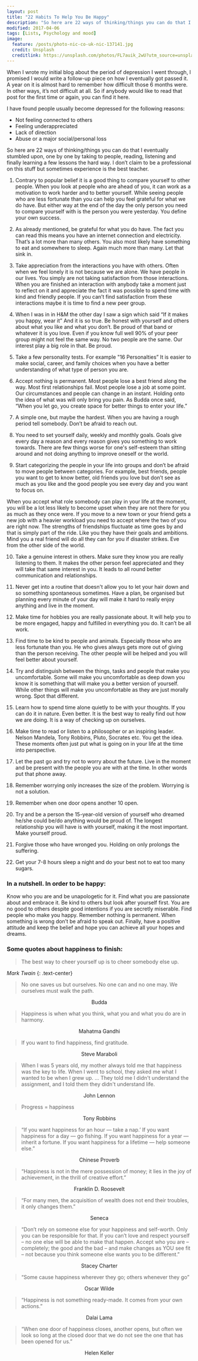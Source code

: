 ```yaml
---
layout: post
title: "22 Habits To Help You Be Happy"
description: "So here are 22 ways of thinking/things you can do that I eventually stumbled upon, one by one by taking to people, reading, listening and finally learning a few lessons the hard way. I don’t claim to be a professional on this stuff but sometimes experience is the best teacher."
modified: 2017-04-06
tags: [Lists, Psychology and mood]
image:
  feature: /posts/photo-nic-co-uk-nic-137141.jpg
  credit: Unsplash
  creditlink: https://unsplash.com/photos/FL7auik_2wU?utm_source=unsplash&utm_medium=referral&utm_content=creditCopyText
---
```


When I wrote my initial blog about the period of depression I went through, I promised I would write a follow-up piece on how I eventually got passed it. A year on it is almost hard to remember how difficult those 6 months were.  In other ways, it’s not difficult at all. So if anybody would like to read that post for the first time or again, you can find it here.

I have found people usually become depressed for the following reasons:
* Not feeling connected to others
* Feeling underappreciated
* Lack of direction
* Abuse or a major social/personal loss

So here are 22 ways of thinking/things you can do that I eventually stumbled upon, one by one by taking to people, reading, listening and finally learning a few lessons the hard way. I don’t claim to be a professional on this stuff but sometimes experience is the best teacher.

1) Contrary to popular belief it is a good thing to compare yourself to other people. When you look at people who are ahead of you, it can work as a motivation to work harder and to better yourself. While seeing people who are less fortunate than you can help you feel grateful for what we do have. But either way at the end of the day the only person you need to compare yourself with is the person you were yesterday. You define your own success.

2) As already mentioned, be grateful for what you do have. The fact you can read this means you have an internet connection and electricity. That’s a lot more than many others. You also most likely have something to eat and somewhere to sleep. Again much more than many. Let that sink in.

3) Take appreciation from the interactions you have with others. Often when we feel lonely it is not because we are alone. We have people in our lives. You simply are not taking satisfaction from those interactions. When you are finished an interaction with anybody take a moment just to reflect on it and appreciate the fact it was possible to spend time with kind and friendly people. If you can’t find satisfaction from these interactions maybe it is time to find a new peer group.

4) When I was in in H&M the other day I saw a sign which said “If it makes you happy, wear it” And it is so true. Be honest with yourself and others about what you like and what you don’t. Be proud of that band or whatever it is you love. Even if you know full well 90% of your peer group might not feel the same way. No two people are the same. Our interest play a big role in that. Be proud.

5) Take a few personality tests. For example "16 Personalties” It is easier to make social, career, and family choices when you have a better understanding of what type of person you are.

6) Accept nothing is permanent. Most people lose a best friend along the way. Most first relationships fail. Most people lose a job at some point. Our circumstances and people can change in an instant. Holding onto the idea of what was will only bring you pain. As Budda once said, “When you let go, you create space for better things to enter your life.”

7) A simple one, but maybe the hardest. When you are having a rough period tell somebody. Don’t be afraid to reach out.

8) You need to set yourself daily, weekly and monthly goals. Goals give every day a reason and every reason gives you something to work towards. There are few things worse for one's self-esteem than sitting around and not doing anything to improve oneself or the world.

9) Start categorizing the people in your life into groups and don’t be afraid to move people between categories. For example, best friends, people you want to get to know better, old friends you love but don’t see as much as you like and the good people you see every day and you want to focus on.

When you accept what role somebody can play in your life at the moment, you will be a lot less likely to become upset when they are not there for you as much as they once were. If you move to a new town or your friend gets a new job with a heavier workload you need to accept where the two of you are right now. The strengths of friendships fluctuate as time goes by and that is simply part of the ride. Like you they have their goals and ambitions. Mind you a real friend will do all they can for you if disaster strikes. Eve from the other side of the world.

10) Take a genuine interest in others. Make sure they know you are really listening to them. It makes the other person feel appreciated and they will take that same interest in you. It leads to all round better communication and relationships.

11) Never get into a routine that doesn't allow you to let your hair down and so something spontaneous sometimes. Have a plan, be organised but planning every minute of your day will make it hard to really enjoy anything and live in the moment.

12) Make time for hobbies you are really passionate about. It will help you to be more engaged, happy and fulfilled in everything you do. It can’t be all work.

13) Find time to be kind to people and animals. Especially those who are less fortunate than you. He who gives always gets more out of giving than the person receiving. The other people will be helped and you will feel better about yourself.

14) Try and distinguish between the things, tasks and people that make you uncomfortable. Some will make you uncomfortable as deep down you know it is something that will make you a better version of yourself. While other things will make you uncomfortable as they are just morally wrong. Spot that different.

15) Learn how to spend time alone quietly to be with your thoughts. If you can do it in nature. Even better. It is the best way to really find out how we are doing. It is a way of checking up on ourselves.

16) Make time to read or listen to a philosopher or an inspiring leader. Nelson Mandela, Tony Robbins, Pluto, Socrates etc. You get the idea. These moments often just put what is going on in your life at the time into perspective.

17) Let the past go and try not to worry about the future. Live in the moment and be present with the people you are with at the time. In other words put that phone away.

18) Remember worrying only increases the size of the problem. Worrying is not a solution.

19) Remember when one door opens another 10 open.

20) Try and be a person the 15-year-old version of yourself who dreamed he/she could be/do anything would be proud of. The longest relationship you will have is with yourself, making it the most important. Make yourself proud.

21) Forgive those who have wronged you. Holding on only prolongs the suffering.

22) Get your 7-8 hours sleep a night and do your best not to eat too many sugars.


### In a nutshell. In order to be happy:

Know who you are and be unapologetic for it. Find what you are passionate about and embrace it. Be kind to others but look after yourself first. You are no good to others despite good intentions if you are secretly miserable. Find people who make you happy. Remember nothing is permanent. When something is wrong don’t be afraid to speak out. Finally, have a positive attitude and keep the belief and hope you can achieve all your hopes and dreams.


### Some quotes about happiness to finish:

> The best way to cheer yourself up is to cheer somebody else up.

*Mark Twain*
{: .text-center}

> No one saves us but ourselves. No one can and no one may. We ourselves must walk the path.

<p style="text-align: center;font-style=italic;">Budda</p>

> Happiness is when what you think, what you and what you do are in harmony.

<p style="text-align: center;font-style=italic;">Mahatma Gandhi</p>

> If you want to find happiness, find gratitude.

<p style="text-align: center;font-style=italic;">Steve Maraboli</p>

> When I was 5 years old, my mother always told me that happiness was the key to life. When I went to school, they asked me what I wanted to be when I grew up. ... They told me I didn't understand the assignment, and I told them they didn't understand life.

<p style="text-align: center;font-style=italic;">John Lennon</p>

> Progress = happiness

<p style="text-align: center;font-style=italic;">Tony Robbins</p>

> “If you want happiness for an hour — take a nap.’
> If you want happiness for a day — go fishing.
> If you want happiness for a year — inherit a fortune.
> If you want happiness for a lifetime — help someone else.”

<p style="text-align: center;font-style=italic;">Chinese Proverb</p>

> “Happiness is not in the mere possession of money; it lies in the joy of achievement, in the thrill of creative effort.”

<p style="text-align: center;font-style=italic;">Franklin D. Roosevelt</p>

> “For many men, the acquisition of wealth does not end their troubles, it only changes them.”

<p style="text-align: center;font-style=italic;">Seneca</p>

> “Don’t rely on someone else for your happiness and self-worth. Only you can be responsible for that. If you can’t love and respect yourself – no one else will be able to make that happen. Accept who you are – completely; the good and the bad – and make changes as YOU see fit – not because you think someone else wants you to be different.”

<p style="text-align: center;font-style=italic;">Stacey Charter</p>

> “Some cause happiness wherever they go; others whenever they go”

<p style="text-align: center;font-style=italic;">Oscar Wilde</p>

> “Happiness is not something ready-made. It comes from your own actions.”

<p style="text-align: center;font-style=italic;">Dalai Lama</p>

> “When one door of happiness closes, another opens, but often we look so long at the closed door that we do not see the one that has been opened for us.”

<p style="text-align: center;font-style=italic;">Helen Keller</p>
